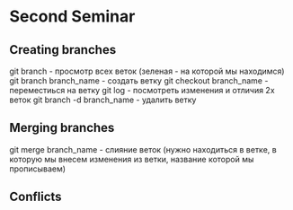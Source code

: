 # Second Seminar

## Creating branches
git branch - просмотр всех веток (зеленая - на которой мы находимся)
git branch branch_name - создать ветку
git checkout branch_name - переместиься на ветку
git log - посмотреть изменения и отличия 2х веток
git branch -d branch_name - удалить ветку
## Merging branches
git merge branch_name - слияние веток (нужно находиться в ветке, в которую мы внесем изменения из ветки, название которой мы прописываем)
## Conflicts